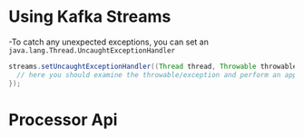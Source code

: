 

# Using Kafka Streams

-To catch any unexpected exceptions, you can set an `java.lang.Thread.UncaughtExceptionHandler`

```java
streams.setUncaughtExceptionHandler((Thread thread, Throwable throwable) -> {
  // here you should examine the throwable/exception and perform an appropriate action!
});

```



# Processor Api

